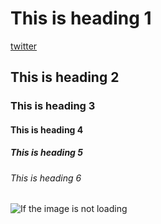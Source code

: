 # This is heading 1


[twitter](https://www.twitter.com)
## This is heading 2
### This is heading 3
#### This is heading 4 
##### This is heading 5
###### This is heading 6
![If the image is not loading](/Users/ankitpaul/Downloads/cat.jpg)